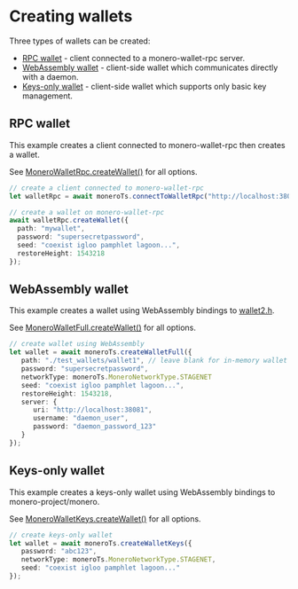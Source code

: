 # Creating wallets

Three types of wallets can be created:

* [RPC wallet](#rpc-wallet) - client connected to a monero-wallet-rpc server.
* [WebAssembly wallet](#webassembly-wallet) - client-side wallet which communicates directly with a daemon.
* [Keys-only wallet](#keys-only-wallet) - client-side wallet which supports only basic key management.

## RPC wallet

This example creates a client connected to monero-wallet-rpc then creates a wallet.

See [MoneroWalletRpc.createWallet()](https://moneroecosystem.org/monero-ts/typedocs/classes/MoneroWalletRpc.html#createWallet) for all options.

```typescript
// create a client connected to monero-wallet-rpc
let walletRpc = await moneroTs.connectToWalletRpc("http://localhost:38081", "superuser", "abctesting123");

// create a wallet on monero-wallet-rpc
await walletRpc.createWallet({
  path: "mywallet",
  password: "supersecretpassword",
  seed: "coexist igloo pamphlet lagoon...",
  restoreHeight: 1543218
}); 
```

## WebAssembly wallet

This example creates a wallet using WebAssembly bindings to [wallet2.h](https://github.com/monero-project/monero/blob/master/src/wallet/wallet2.h).

See [MoneroWalletFull.createWallet()](https://moneroecosystem.org/monero-ts/typedocs/classes/MoneroWalletFull.html#createWallet) for all options.

```typescript
// create wallet using WebAssembly
let wallet = await moneroTs.createWalletFull({
   path: "./test_wallets/wallet1", // leave blank for in-memory wallet
   password: "supersecretpassword",
   networkType: moneroTs.MoneroNetworkType.STAGENET
   seed: "coexist igloo pamphlet lagoon...",
   restoreHeight: 1543218,
   server: {
      uri: "http://localhost:38081",
      username: "daemon_user",
      password: "daemon_password_123"
   }
});
```

## Keys-only wallet

This example creates a keys-only wallet using WebAssembly bindings to monero-project/monero.

See [MoneroWalletKeys.createWallet()](https://moneroecosystem.org/monero-ts/typedocs/classes/MoneroWalletKeys.html#createWallet) for all options.

```typescript
// create keys-only wallet
let wallet = await moneroTs.createWalletKeys({
   password: "abc123",
   networkType: moneroTs.MoneroNetworkType.STAGENET,
   seed: "coexist igloo pamphlet lagoon..."
});
```